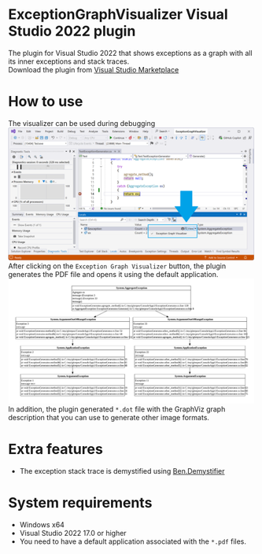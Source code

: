 # ExceptionGraphVisualizer Visual Studio 2022 plugin
The plugin for Visual Studio 2022 that shows exceptions as a graph with all its inner exceptions and stack traces.<br>
Download the plugin from [Visual Studio Marketplace](https://marketplace.visualstudio.com/items?itemName=PolarGoose.ExceptionGraphVisualizer)

# How to use
The visualizer can be used during debugging<br>
<img src="doc/VisualStudioScreenshot.png" width="500"><br>
After clicking on the `Exception Graph Visualizer` button, the plugin generates the PDF file and opens it using the default application.<br>
<img src="doc/PluginOutputScreenshot.svg" width="500"><br>
In addition, the plugin generated `*.dot` file with the GraphViz graph description that you can use to generate other image formats.

# Extra features
* The exception stack trace is demystified using [Ben.Demystifier](https://github.com/benaadams/Ben.Demystifier)<br>

# System requirements
* Windows x64
* Visual Studio 2022 17.0 or higher
* You need to have a default application associated with the `*.pdf` files.
